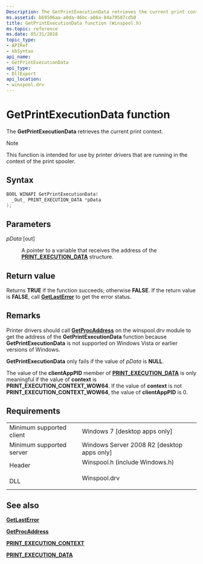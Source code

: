 ```yaml
---
Description: The GetPrintExecutionData retrieves the current print context.
ms.assetid: bb9506aa-a0da-46bc-a86a-84a79587cd50
title: GetPrintExecutionData function (Winspool.h)
ms.topic: reference
ms.date: 05/31/2018
topic_type: 
- APIRef
- kbSyntax
api_name: 
- GetPrintExecutionData
api_type: 
- DllExport
api_location: 
- winspool.drv
---
```


# GetPrintExecutionData function

The **GetPrintExecutionData** retrieves the current print context.

> [!Note]  
> This function is intended for use by printer drivers that are running in the context of the print spooler.

 

## Syntax


```C++
BOOL WINAPI GetPrintExecutionData(
  _Out_ PRINT_EXECUTION_DATA *pData
);
```



## Parameters

<dl> <dt>

*pData* \[out\]
</dt> <dd>

A pointer to a variable that receives the address of the [**PRINT\_EXECUTION\_DATA**](print-execution-data.md) structure.

</dd> </dl>

## Return value

Returns **TRUE** if the function succeeds; otherwise **FALSE**. If the return value is **FALSE**, call [**GetLastError**](https://docs.microsoft.com/windows/desktop/api/errhandlingapi/nf-errhandlingapi-getlasterror) to get the error status.

## Remarks

Printer drivers should call [**GetProcAddress**](https://docs.microsoft.com/windows/desktop/api/libloaderapi/nf-libloaderapi-getprocaddress) on the winspool.drv module to get the address of the **GetPrintExecutionData** function because **GetPrintExecutionData** is not supported on Windows Vista or earlier versions of Windows.

**GetPrintExecutionData** only fails if the value of *pData* is **NULL**.

The value of the **clientAppPID** member of [**PRINT\_EXECUTION\_DATA**](print-execution-data.md) is only meaningful if the value of **context** is **PRINT\_EXECUTION\_CONTEXT\_WOW64**. If the value of **context** is not **PRINT\_EXECUTION\_CONTEXT\_WOW64**, the value of **clientAppPID** is 0.

## Requirements



|                                     |                                                                                                           |
|-------------------------------------|-----------------------------------------------------------------------------------------------------------|
| Minimum supported client<br/> | Windows 7 \[desktop apps only\]<br/>                                                                |
| Minimum supported server<br/> | Windows Server 2008 R2 \[desktop apps only\]<br/>                                                   |
| Header<br/>                   | <dl> <dt>Winspool.h (include Windows.h)</dt> </dl> |
| DLL<br/>                      | <dl> <dt>Winspool.drv</dt> </dl>                   |



## See also

<dl> <dt>

[**GetLastError**](https://docs.microsoft.com/windows/desktop/api/errhandlingapi/nf-errhandlingapi-getlasterror)
</dt> <dt>

[**GetProcAddress**](https://docs.microsoft.com/windows/desktop/api/libloaderapi/nf-libloaderapi-getprocaddress)
</dt> <dt>

[**PRINT\_EXECUTION\_CONTEXT**](print-execution-context.md)
</dt> <dt>

[**PRINT\_EXECUTION\_DATA**](print-execution-data.md)
</dt> </dl>

 

 




